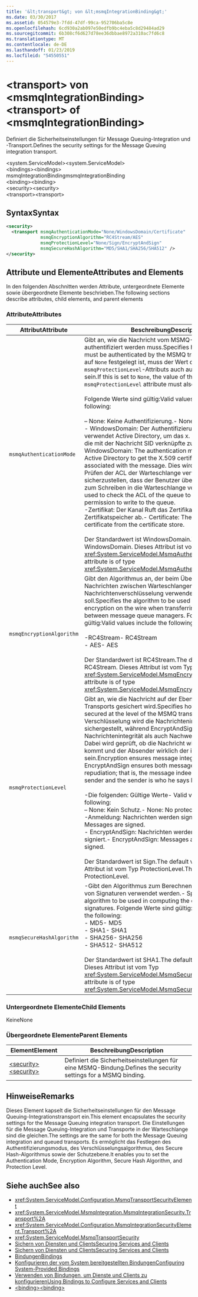 ```yaml
---
title: '&lt;transport&gt; von &lt;msmqIntegrationBinding&gt;'
ms.date: 03/30/2017
ms.assetid: 054579e3-7fdd-47df-99ca-952706ba5c8e
ms.openlocfilehash: 6cd930a2ab097e50edfb9bc4eba5c8d29484ad29
ms.sourcegitcommit: 6b308cf6d627d78ee36dbbae8972a310ac7fd6c8
ms.translationtype: MT
ms.contentlocale: de-DE
ms.lasthandoff: 01/23/2019
ms.locfileid: "54550551"
---
```

# <a name="lttransportgt-of-ltmsmqintegrationbindinggt"></a><span data-ttu-id="94ff0-102">&lt;transport&gt; von &lt;msmqIntegrationBinding&gt;</span><span class="sxs-lookup"><span data-stu-id="94ff0-102">&lt;transport&gt; of &lt;msmqIntegrationBinding&gt;</span></span>
<span data-ttu-id="94ff0-103">Definiert die Sicherheitseinstellungen für Message Queuing-Integration und -Transport.</span><span class="sxs-lookup"><span data-stu-id="94ff0-103">Defines the security settings for the Message Queuing integration transport.</span></span>  
  
 <span data-ttu-id="94ff0-104">\<system.ServiceModel></span><span class="sxs-lookup"><span data-stu-id="94ff0-104">\<system.ServiceModel></span></span>  
<span data-ttu-id="94ff0-105">\<bindings></span><span class="sxs-lookup"><span data-stu-id="94ff0-105">\<bindings></span></span>  
<span data-ttu-id="94ff0-106">msmqIntegrationBinding</span><span class="sxs-lookup"><span data-stu-id="94ff0-106">msmqIntegrationBinding</span></span>  
<span data-ttu-id="94ff0-107">\<binding></span><span class="sxs-lookup"><span data-stu-id="94ff0-107">\<binding></span></span>  
<span data-ttu-id="94ff0-108">\<security></span><span class="sxs-lookup"><span data-stu-id="94ff0-108">\<security></span></span>  
<span data-ttu-id="94ff0-109">\<transport></span><span class="sxs-lookup"><span data-stu-id="94ff0-109">\<transport></span></span>  
  
## <a name="syntax"></a><span data-ttu-id="94ff0-110">Syntax</span><span class="sxs-lookup"><span data-stu-id="94ff0-110">Syntax</span></span>  
  
```xml  
<security>
  <transport msmqAuthenticationMode="None/WindowsDomain/Certificate"
             msmqEncryptionAlgorithm="RC4Stream/AES"
             msmqProtectionLevel="None/Sign/EncryptAndSign"
             msmqSecureHashAlgorithm="MD5/SHA1/SHA256/SHA512" />
</security>
```  
  
## <a name="attributes-and-elements"></a><span data-ttu-id="94ff0-111">Attribute und Elemente</span><span class="sxs-lookup"><span data-stu-id="94ff0-111">Attributes and Elements</span></span>  
 <span data-ttu-id="94ff0-112">In den folgenden Abschnitten werden Attribute, untergeordnete Elemente sowie übergeordnete Elemente beschrieben.</span><span class="sxs-lookup"><span data-stu-id="94ff0-112">The following sections describe attributes, child elements, and parent elements</span></span>  
  
### <a name="attributes"></a><span data-ttu-id="94ff0-113">Attribute</span><span class="sxs-lookup"><span data-stu-id="94ff0-113">Attributes</span></span>  
  
|<span data-ttu-id="94ff0-114">Attribut</span><span class="sxs-lookup"><span data-stu-id="94ff0-114">Attribute</span></span>|<span data-ttu-id="94ff0-115">Beschreibung</span><span class="sxs-lookup"><span data-stu-id="94ff0-115">Description</span></span>|  
|---------------|-----------------|  
|`msmqAuthenticationMode`|<span data-ttu-id="94ff0-116">Gibt an, wie die Nachricht vom MSMQ-Transport authentifiziert werden muss.</span><span class="sxs-lookup"><span data-stu-id="94ff0-116">Specifies how the message must be authenticated by the MSMQ transport.</span></span> <span data-ttu-id="94ff0-117">Wenn dies auf `None` festgelegt ist, muss der Wert des `msmqProtectionLevel`-Attributs auch auf `None` festgelegt sein.</span><span class="sxs-lookup"><span data-stu-id="94ff0-117">If this is set to `None`, the value of the `msmqProtectionLevel` attribute must also be set to `None`.</span></span><br /><br /> <span data-ttu-id="94ff0-118">Folgende Werte sind gültig:</span><span class="sxs-lookup"><span data-stu-id="94ff0-118">Valid values include the following:</span></span><br /><br /> <span data-ttu-id="94ff0-119">– None: Keine Authentifizierung.</span><span class="sxs-lookup"><span data-stu-id="94ff0-119">-   None: No authentication.</span></span><br /><span data-ttu-id="94ff0-120">-   WindowsDomain: Der Authentifizierungsmechanismus verwendet Active Directory, um das x. 509-Zertifikat für die mit der Nachricht SID verknüpfte zu erhalten.</span><span class="sxs-lookup"><span data-stu-id="94ff0-120">-   WindowsDomain: The authentication mechanism uses Active Directory to get the X.509 certificate for the SID associated with the message.</span></span> <span data-ttu-id="94ff0-121">Dies wird anschließend zum Prüfen der ACL der Warteschlange verwendet, um sicherzustellen, dass der Benutzer über Berechtigungen zum Schreiben in die Warteschlange verfügt.</span><span class="sxs-lookup"><span data-stu-id="94ff0-121">This is then used to check the ACL of the queue to ensure the user has permission to write to the queue.</span></span><br /><span data-ttu-id="94ff0-122">-Zertifikat: Der Kanal Ruft das Zertifikat aus dem Zertifikatspeicher ab.</span><span class="sxs-lookup"><span data-stu-id="94ff0-122">-   Certificate: The channel gets the certificate from the certificate store.</span></span><br /><br /> <span data-ttu-id="94ff0-123">Der Standardwert ist WindowsDomain.</span><span class="sxs-lookup"><span data-stu-id="94ff0-123">The default value is WindowsDomain.</span></span> <span data-ttu-id="94ff0-124">Dieses Attribut ist vom Typ <xref:System.ServiceModel.MsmqAuthenticationMode>.</span><span class="sxs-lookup"><span data-stu-id="94ff0-124">This attribute is of type <xref:System.ServiceModel.MsmqAuthenticationMode>.</span></span>|  
|`msmqEncryptionAlgorithm`|<span data-ttu-id="94ff0-125">Gibt den Algorithmus an, der beim Übertragen von Nachrichten zwischen Warteschlangen-Managern für die Nachrichtenverschlüsselung verwendet werden soll.</span><span class="sxs-lookup"><span data-stu-id="94ff0-125">Specifies the algorithm to be used for message encryption on the wire when transferring messages between message queue managers.</span></span> <span data-ttu-id="94ff0-126">Folgende Werte sind gültig:</span><span class="sxs-lookup"><span data-stu-id="94ff0-126">Valid values include the following:</span></span><br /><br /> <span data-ttu-id="94ff0-127">-RC4Stream</span><span class="sxs-lookup"><span data-stu-id="94ff0-127">-   RC4Stream</span></span><br /><span data-ttu-id="94ff0-128">-   AES</span><span class="sxs-lookup"><span data-stu-id="94ff0-128">-   AES</span></span><br /><br /> <span data-ttu-id="94ff0-129">Der Standardwert ist RC4Stream.</span><span class="sxs-lookup"><span data-stu-id="94ff0-129">The default value is RC4Stream.</span></span> <span data-ttu-id="94ff0-130">Dieses Attribut ist vom Typ <xref:System.ServiceModel.MsmqEncryptionAlgorithm>.</span><span class="sxs-lookup"><span data-stu-id="94ff0-130">This attribute is of type <xref:System.ServiceModel.MsmqEncryptionAlgorithm>.</span></span>|  
|`msmqProtectionLevel`|<span data-ttu-id="94ff0-131">Gibt an, wie die Nachricht auf der Ebene des MSMQ-Transports gesichert wird.</span><span class="sxs-lookup"><span data-stu-id="94ff0-131">Specifies how the message is secured at the level of the MSMQ transport.</span></span> <span data-ttu-id="94ff0-132">Mit der Verschlüsselung wird die Nachrichtenintegrität sichergestellt, während EncryptAndSign sowohl Nachrichtenintegrität als auch Nachweisbarkeit sicherstellt. Dabei wird geprüft, ob die Nachricht wirklich vom Absender kommt und der Absender wirklich der ist, der er vorgibt zu sein.</span><span class="sxs-lookup"><span data-stu-id="94ff0-132">Encryption ensures message integrity while EncryptAndSign ensures both message integrity and non-repudiation; that is, the message indeed comes from the sender and the sender is who he says he is.</span></span><br /><br /> <span data-ttu-id="94ff0-133">-Die folgenden: Gültige Werte</span><span class="sxs-lookup"><span data-stu-id="94ff0-133">-   Valid values include the following:</span></span><br /><span data-ttu-id="94ff0-134">– None: Kein Schutz.</span><span class="sxs-lookup"><span data-stu-id="94ff0-134">-   None: No protection.</span></span><br /><span data-ttu-id="94ff0-135">-Anmeldung: Nachrichten werden signiert.</span><span class="sxs-lookup"><span data-stu-id="94ff0-135">-   Sign: Messages are signed.</span></span><br /><span data-ttu-id="94ff0-136">-   EncryptAndSign: Nachrichten werden verschlüsselt und signiert.</span><span class="sxs-lookup"><span data-stu-id="94ff0-136">-   EncryptAndSign: Messages are encrypted and signed.</span></span><br /><br /> <span data-ttu-id="94ff0-137">Der Standardwert ist Sign.</span><span class="sxs-lookup"><span data-stu-id="94ff0-137">The default value is Sign.</span></span> <span data-ttu-id="94ff0-138">Dieses Attribut ist vom Typ ProtectionLevel.</span><span class="sxs-lookup"><span data-stu-id="94ff0-138">This attribute is of type ProtectionLevel.</span></span>|  
|`msmqSecureHashAlgorithm`|<span data-ttu-id="94ff0-139">-Gibt den Algorithmus zum Berechnen des Digests als Teil von Signaturen verwendet werden.</span><span class="sxs-lookup"><span data-stu-id="94ff0-139">-   Specifies the algorithm to be used in computing the digest as part of signatures.</span></span> <span data-ttu-id="94ff0-140">Folgende Werte sind gültig:</span><span class="sxs-lookup"><span data-stu-id="94ff0-140">Valid values include the following:</span></span><br /><span data-ttu-id="94ff0-141">-   MD5</span><span class="sxs-lookup"><span data-stu-id="94ff0-141">-   MD5</span></span><br /><span data-ttu-id="94ff0-142">-   SHA1</span><span class="sxs-lookup"><span data-stu-id="94ff0-142">-   SHA1</span></span><br /><span data-ttu-id="94ff0-143">-   SHA256</span><span class="sxs-lookup"><span data-stu-id="94ff0-143">-   SHA256</span></span><br /><span data-ttu-id="94ff0-144">-   SHA512</span><span class="sxs-lookup"><span data-stu-id="94ff0-144">-   SHA512</span></span><br /><br /> <span data-ttu-id="94ff0-145">Der Standardwert ist SHA1.</span><span class="sxs-lookup"><span data-stu-id="94ff0-145">The default value is SHA1.</span></span> <span data-ttu-id="94ff0-146">Dieses Attribut ist vom Typ <xref:System.ServiceModel.MsmqSecureHashAlgorithm>.</span><span class="sxs-lookup"><span data-stu-id="94ff0-146">This attribute is of type <xref:System.ServiceModel.MsmqSecureHashAlgorithm>.</span></span>|  
  
### <a name="child-elements"></a><span data-ttu-id="94ff0-147">Untergeordnete Elemente</span><span class="sxs-lookup"><span data-stu-id="94ff0-147">Child Elements</span></span>  
 <span data-ttu-id="94ff0-148">Keine</span><span class="sxs-lookup"><span data-stu-id="94ff0-148">None</span></span>  
  
### <a name="parent-elements"></a><span data-ttu-id="94ff0-149">Übergeordnete Elemente</span><span class="sxs-lookup"><span data-stu-id="94ff0-149">Parent Elements</span></span>  
  
|<span data-ttu-id="94ff0-150">Element</span><span class="sxs-lookup"><span data-stu-id="94ff0-150">Element</span></span>|<span data-ttu-id="94ff0-151">Beschreibung</span><span class="sxs-lookup"><span data-stu-id="94ff0-151">Description</span></span>|  
|-------------|-----------------|  
|[<span data-ttu-id="94ff0-152">\<security></span><span class="sxs-lookup"><span data-stu-id="94ff0-152">\<security></span></span>](../../../../../docs/framework/configure-apps/file-schema/wcf/security-of-basichttpbinding.md)|<span data-ttu-id="94ff0-153">Definiert die Sicherheitseinstellungen für eine MSMQ-Bindung.</span><span class="sxs-lookup"><span data-stu-id="94ff0-153">Defines the security settings for a MSMQ binding.</span></span>|  
  
## <a name="remarks"></a><span data-ttu-id="94ff0-154">Hinweise</span><span class="sxs-lookup"><span data-stu-id="94ff0-154">Remarks</span></span>  
 <span data-ttu-id="94ff0-155">Dieses Element kapselt die Sicherheitseinstellungen für den Message Queuing-Integrationstransport ein.</span><span class="sxs-lookup"><span data-stu-id="94ff0-155">This element encapsulates the security settings for the Message Queuing integration transport.</span></span> <span data-ttu-id="94ff0-156">Die Einstellungen für die Message Queuing-Integration und Transporte in der Warteschlange sind die gleichen.</span><span class="sxs-lookup"><span data-stu-id="94ff0-156">The settings are the same for both the Message Queuing integration and queued transports.</span></span> <span data-ttu-id="94ff0-157">Es ermöglicht das Festlegen des Authentifizierungsmodus, des Verschlüsselungsalgorithmus, des Secure Hash-Algorithmus sowie der Schutzebene.</span><span class="sxs-lookup"><span data-stu-id="94ff0-157">It enables you to set the Authentication Mode, Encryption Algorithm, Secure Hash Algorithm, and Protection Level.</span></span>  
  
## <a name="see-also"></a><span data-ttu-id="94ff0-158">Siehe auch</span><span class="sxs-lookup"><span data-stu-id="94ff0-158">See also</span></span>
- <xref:System.ServiceModel.Configuration.MsmqTransportSecurityElement>
- <xref:System.ServiceModel.MsmqIntegration.MsmqIntegrationSecurity.Transport%2A>
- <xref:System.ServiceModel.Configuration.MsmqIntegrationSecurityElement.Transport%2A>
- <xref:System.ServiceModel.MsmqTransportSecurity>
- [<span data-ttu-id="94ff0-159">Sichern von Diensten und Clients</span><span class="sxs-lookup"><span data-stu-id="94ff0-159">Securing Services and Clients</span></span>](../../../../../docs/framework/wcf/feature-details/securing-services-and-clients.md)
- [<span data-ttu-id="94ff0-160">Sichern von Diensten und Clients</span><span class="sxs-lookup"><span data-stu-id="94ff0-160">Securing Services and Clients</span></span>](../../../../../docs/framework/wcf/feature-details/securing-services-and-clients.md)
- [<span data-ttu-id="94ff0-161">Bindungen</span><span class="sxs-lookup"><span data-stu-id="94ff0-161">Bindings</span></span>](../../../../../docs/framework/wcf/bindings.md)
- [<span data-ttu-id="94ff0-162">Konfigurieren der vom System bereitgestellten Bindungen</span><span class="sxs-lookup"><span data-stu-id="94ff0-162">Configuring System-Provided Bindings</span></span>](../../../../../docs/framework/wcf/feature-details/configuring-system-provided-bindings.md)
- [<span data-ttu-id="94ff0-163">Verwenden von Bindungen, um Dienste und Clients zu konfigurieren</span><span class="sxs-lookup"><span data-stu-id="94ff0-163">Using Bindings to Configure Services and Clients</span></span>](../../../../../docs/framework/wcf/using-bindings-to-configure-services-and-clients.md)
- [<span data-ttu-id="94ff0-164">\<binding></span><span class="sxs-lookup"><span data-stu-id="94ff0-164">\<binding></span></span>](../../../../../docs/framework/misc/binding.md)
